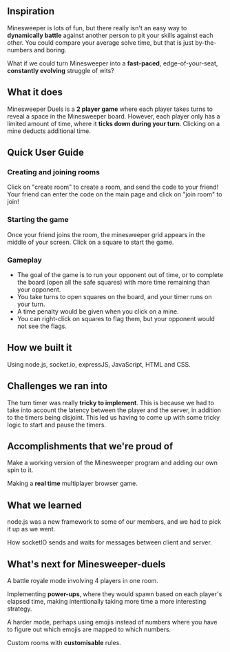 ## Inspiration
Minesweeper is lots of fun, but there really isn't an easy way to **dynamically battle** against another person to pit your skills against each other. You could compare your average solve time, but that is just by-the-numbers and boring.

What if we could turn Minesweeper into a **fast-paced**, edge-of-your-seat, **constantly evolving** struggle of wits?

## What it does
Minesweeper Duels is a **2 player game** where each player takes turns to reveal a space in the Minesweeper board. However, each player only has a limited amount of time, where it **ticks down during your turn**. Clicking on a mine deducts additional time.

## Quick User Guide

### Creating and joining rooms

Click on "create room" to create a room, and send the code to your friend! Your friend can enter the code on the main page and click on "join room" to join!

### Starting the game

Once your friend joins the room, the minesweeper grid appears in the middle of your screen. Click on a square to start the game.

### Gameplay

- The goal of the game is to run your opponent out of time, or to complete the board (open all the safe squares) with more time remaining than your opponent.
- You take turns to open squares on the board, and your timer runs on your turn.
- A time penalty would be given when you click on a mine.
- You can right-click on squares to flag them, but your opponent would not see the flags.

## How we built it
Using node.js, socket.io, expressJS, JavaScript, HTML and CSS.

## Challenges we ran into
The turn timer was really **tricky to implement**. This is because we had to take into account the latency between the player and the server, in addition to the timers being disjoint. This led us having to come up with some tricky logic to start and pause the timers.

## Accomplishments that we're proud of

Make a working version of the Minesweeper program and adding our own spin to it.

Making a **real time** multiplayer browser game.

## What we learned

node.js was a new framework to some of our members, and we had to pick it up as we went.

How socketIO sends and waits for messages between client and server.

## What's next for Minesweeper-duels

A battle royale mode involving 4 players in one room.

Implementing **power-ups**, where they would spawn based on each player's elapsed time, making intentionally taking more time a more interesting strategy.

A harder mode, perhaps using emojis instead of numbers where you have to figure out which emojis are mapped to which numbers.

Custom rooms with **customisable** rules.
